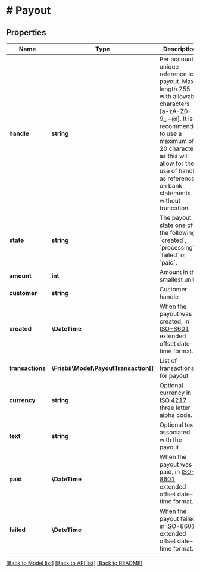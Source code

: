 # # Payout

## Properties

Name | Type | Description | Notes
------------ | ------------- | ------------- | -------------
**handle** | **string** | Per account unique reference to payout. Max length 255 with allowable characters [a-zA-Z0-9_.-@]. It is recommended to use a maximum of 20 characters as this will allow for the use of handle as reference on bank statements without truncation. |
**state** | **string** | The payout state one of the following: &#x60;created&#x60;, &#x60;processing&#x60;, &#x60;failed&#x60; or &#x60;paid&#x60;. |
**amount** | **int** | Amount in the smallest unit. |
**customer** | **string** | Customer handle |
**created** | **\DateTime** | When the payout was created, in [ISO-8601](http://en.wikipedia.org/wiki/ISO_8601) extended offset date-time format. |
**transactions** | [**\Frisbii\Model\PayoutTransaction[]**](PayoutTransaction.md) | List of transactions for payout |
**currency** | **string** | Optional currency in [ISO 4217](https://en.wikipedia.org/wiki/ISO_4217) three letter alpha code. | [optional]
**text** | **string** | Optional text associated with the payout | [optional]
**paid** | **\DateTime** | When the payout was paid, in [ISO-8601](http://en.wikipedia.org/wiki/ISO_8601) extended offset date-time format. | [optional]
**failed** | **\DateTime** | When the payout failed, in [ISO-8601](http://en.wikipedia.org/wiki/ISO_8601) extended offset date-time format. | [optional]

[[Back to Model list]](../../README.md#models) [[Back to API list]](../../README.md#endpoints) [[Back to README]](../../README.md)
